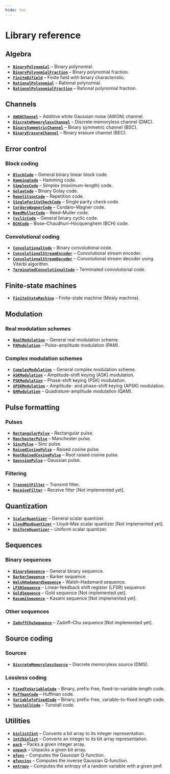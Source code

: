 ```yaml
---
hide: toc
---
```


# Library reference

## Algebra

- [**`BinaryPolynomial`**](BinaryPolynomial) – Binary polynomial.
- [**`BinaryPolynomialFraction`**](BinaryPolynomialFraction) – Binary polynomial fraction.
- [**`FiniteBifield`**](FiniteBifield) – Finite field with binary characteristic.
- [**`RationalPolynomial`**](RationalPolynomial) – Rational polynomial.
- [**`RationalPolynomialFraction`**](RationalPolynomialFraction) – Rational polynomial fraction.

## Channels

- [**`AWGNChannel`**](AWGNChannel) – Additive white Gaussian noise (AWGN) channel.
- [**`DiscreteMemorylessChannel`**](DiscreteMemorylessChannel) – Discrete memoryless channel (DMC).
- [**`BinarySymmetricChannel`**](BinarySymmetricChannel) – Binary symmetric channel (BSC).
- [**`BinaryErasureChannel`**](BinaryErasureChannel) – Binary erasure channel (BEC).

## Error control

### Block coding

- [**`BlockCode`**](BlockCode) – General binary linear block code.
- [**`HammingCode`**](HammingCode) – Hamming code.
- [**`SimplexCode`**](SimplexCode) – Simplex (maximum-length) code.
- [**`GolayCode`**](GolayCode) – Binary Golay code.
- [**`RepetitionCode`**](RepetitionCode) – Repetition code.
- [**`SingleParityCheckCode`**](SingleParityCheckCode) – Single parity check code.
- [**`CordaroWagnerCode`**](CordaroWagnerCode) – Cordaro–Wagner code.
- [**`ReedMullerCode`**](ReedMullerCode) – Reed–Muller code.
- [**`CyclicCode`**](CyclicCode) – General binary cyclic code.
- [**`BCHCode`**](BCHCode) – Bose–Chaudhuri–Hocquenghem (BCH) code.

### Convolutional coding

- [**`ConvolutionalCode`**](ConvolutionalCode) – Binary convolutional code.
- [**`ConvolutionalStreamEncoder`**](ConvolutionalStreamEncoder) – Convolutional stream encoder.
- [**`ConvolutionalStreamDecoder`**](ConvolutionalStreamDecoder) – Convolutional stream decoder using Viterbi algorithm.
- [**`TerminatedConvolutionalCode`**](TerminatedConvolutionalCode) – Terminated convolutional code.

## Finite-state machines

- [**`FiniteStateMachine`**](FiniteStateMachine) – Finite-state machine (Mealy machine).

## Modulation

### Real modulation schemes

- [**`RealModulation`**](RealModulation) – General real modulation scheme.
- [**`PAModulation`**](PAModulation) – Pulse-amplitude modulation (PAM).

### Complex modulation schemes

- [**`ComplexModulation`**](ComplexModulation) – General complex modulation scheme.
- [**`ASKModulation`**](ASKModulation) – Amplitude-shift keying (ASK) modulation.
- [**`PSKModulation`**](PSKModulation) – Phase-shift keying (PSK) modulation.
- [**`APSKModulation`**](APSKModulation) – Amplitude- and phase-shift keying (APSK) modulation.
- [**`QAModulation`**](QAModulation) – Quadrature-amplitude modulation (QAM).

## Pulse formatting

### Pulses

- [**`RectangularPulse`**](RectangularPulse) – Rectangular pulse.
- [**`ManchesterPulse`**](ManchesterPulse) – Manchester pulse.
- [**`SincPulse`**](SincPulse) – Sinc pulse.
- [**`RaisedCosinePulse`**](RaisedCosinePulse) – Raised cosine pulse.
- [**`RootRaisedCosinePulse`**](RootRaisedCosinePulse) – Root raised cosine pulse.
- [**`GaussianPulse`**](GaussianPulse) – Gaussian pulse.

### Filtering

- [**`TransmitFilter`**](TransmitFilter) – Transmit filter.
- [**`ReceiveFilter`**](ReceiveFilter) – Receive filter [Not implemented yet].

## Quantization

- [**`ScalarQuantizer`**](ScalarQuantizer) – General scalar quantizer.
- [**`LloydMaxQuantizer`**](LloydMaxQuantizer) – Lloyd–Max scalar quantizer [Not implemented yet].
- [**`UniformQuantizer`**](UniformQuantizer) – Uniform scalar quantizer.

## Sequences

### Binary sequences

- [**`BinarySequence`**](BinarySequence) – General binary sequence.
- [**`BarkerSequence`**](BarkerSequence) – Barker sequence.
- [**`WalshHadamardSequence`**](WalshHadamardSequence) – Walsh–Hadamard sequence.
- [**`LFSRSequence`**](LFSRSequence) – Linear-feedback shift register (LFSR) sequence.
- [**`GoldSequence`**](GoldSequence) – Gold sequence [Not implemented yet].
- [**`KasamiSequence`**](KasamiSequence) – Kasami sequence [Not implemented yet].

### Other sequences

- [**`ZadoffChuSequence`**](ZadoffChuSequence) – Zadoff–Chu sequence [Not implemented yet].

## Source coding

### Sources

- [**`DiscreteMemorylessSource`**](DiscreteMemorylessSource) – Discrete memoryless source (DMS).

### Lossless coding

- [**`FixedToVariableCode`**](FixedToVariableCode) – Binary, prefix-free, fixed-to-variable length code.
- [**`HuffmanCode`**](HuffmanCode) – Huffman code.
- [**`VariableToFixedCode`**](VariableToFixedCode) – Binary, prefix-free, variable-to-fixed length code.
- [**`TunstallCode`**](TunstallCode) – Tunstall code.

## Utilities

- [**`binlist2int`**](binlist2int) – Converts a bit array to its integer representation.
- [**`int2binlist`**](int2binlist) – Converts an integer to its bit array representation.
- [**`pack`**](pack) – Packs a given integer array.
- [**`unpack`**](unpack) – Unpacks a given bit array.
- [**`qfunc`**](qfunc) – Computes the Gaussian Q-function.
- [**`qfuncinv`**](qfuncinv) – Computes the inverse Gaussian Q-function.
- [**`entropy`**](entropy) – Computes the entropy of a random variable with a given pmf.

